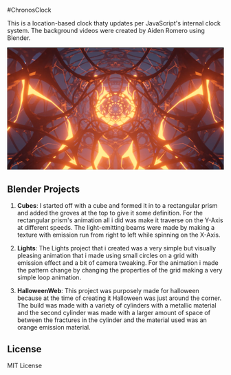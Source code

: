 #ChronosClock

This is a location-based clock thaty updates per JavaScript's internal clock system. The background videos were created by Aiden Romero using Blender.

![Screenshot](HalloweenWeb-screenshot.png "Chronos Screenshot")


## Blender Projects

1. **Cubes**: I started off with a cube and formed it in to a rectangular prism and added the groves at the top to give it some definition. For the rectangular prism's animation all i did was make it traverse on the Y-Axis at different speeds. The light-emitting beams were made by making a texture with emission run from right to left while spinning on the X-Axis.

2. **Lights**: The Lights project that i created was a very simple but visually pleasing animation that i made using small circles on a grid with emission effect and a bit of camera tweaking. For the animation i made the pattern change by changing the properties of the grid making a very simple loop animation.

3. **HalloweenWeb**: This project was purposely made for halloween because at the time of creating it Halloween was just around the corner. The build was made with a variety of cylinders with a metallic material and the second cylinder was made with a larger amount of space of between the fractures in the cylinder and the material used was an orange emission material.

## License

MIT License